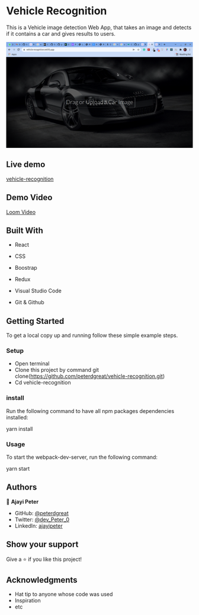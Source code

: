 # Vehicle Recognition

This is a Vehicle image detection Web App, that takes an image and detects if it contains a car and gives results to users.
  
![vehicle](./src/assets/vehicle-recognition.png)

## Live demo
[vehicle-recognition](https://vehicle-recognition.netlify.app/)


## Demo Video
[Loom Video](https://www.loom.com/share/1d615d68af5441f9bfa816bfc4269167)

## Built With

- React

- CSS

- Boostrap

- Redux

- Visual Studio Code

- Git & Github


## Getting Started
To get a local copy up and running follow these simple example steps.

### Setup
* Open terminal
* Clone this project by command git clone(https://github.com/peterdgreat/vehicle-recognition.git)
* Cd vehicle-recognition

### install
Run the following command to have all npm packages dependencies installed:

yarn install

### Usage

To start the webpack-dev-server, run the following command:

yarn start

## Authors

👤 **Ajayi Peter**

- GitHub: [@peterdgreat](https://github.com/peterdgreat)
- Twitter: [@dev_Peter_0](https://twitter.com/dev_Peter_O)
- LinkedIn: [ajayipeter](https://linkedin.com/in/ajayipeter)

## Show your support

Give a ⭐️ if you like this project!

## Acknowledgments
- Hat tip to anyone whose code was used
- Inspiration
- etc
